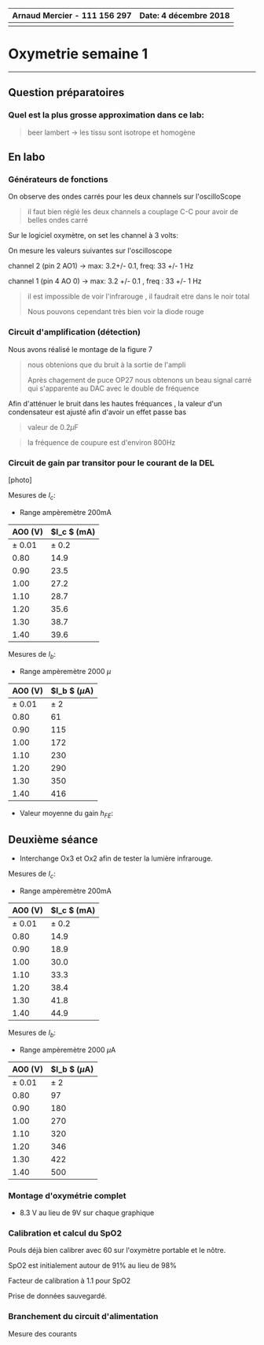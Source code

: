 | **Arnaud Mercier - 111 156 297** | Date: 4 décembre 2018 |
| -------------------------------- | --------------------: |
|                                  |                       |

# Oxymetrie								semaine 1

------



## Question préparatoires

### Quel est la plus grosse approximation dans ce lab:

> beer lambert -> les tissu sont isotrope et homogène



## En labo

### Générateurs de fonctions

On observe des ondes carrés  pour les deux channels sur l'oscilloScope

> il faut bien réglé les deux channels a couplage C-C pour avoir de belles ondes carré

Sur le logiciel oxymètre, on set les channel à 3 volts:

On mesure les valeurs suivantes sur l'oscilloscope

 channel 2 (pin 2 AO1) -> max: 3.2+/- 0.1, freq: 33 +/- 1 Hz

channel 1 (pin 4 AO 0) -> max: 3.2 +/- 0.1 , freq : 33 +/- 1 Hz

> il est impossible de voir l'infrarouge , il faudrait etre dans le noir total
>
> Nous pouvons cependant très bien voir la diode rouge

### Circuit d'amplification (détection)

Nous avons réalisé le montage de la figure 7

> nous obtenions que du bruit à la sortie de l'ampli
>
> Après chagement de puce OP27 nous obtenons un beau signal carré qui s'apparente au DAC avec le double de fréquence

Afin d'atténuer le bruit dans les hautes fréquances , la valeur d'un condensateur est ajusté afin d'avoir un effet passe bas

> valeur de 0.2$\mu$F

> la  fréquence de coupure est d'environ 800Hz

### Circuit de gain par transitor pour le courant de la DEL

[photo]

Mesures de $I_c$:

- Range ampèremètre 200mA

| AO0 (V)    | $I_c $ (mA) |
| ---------- | ----------- |
| $\pm$ 0.01 | $\pm$ 0.2   |
| 0.80       | 14.9        |
| 0.90       | 23.5        |
| 1.00       | 27.2        |
| 1.10       | 28.7        |
| 1.20       | 35.6        |
| 1.30       | 38.7        |
| 1.40       | 39.6        |



Mesures de $I_b$:

- Range ampèremètre 2000 $\mu$

| AO0 (V)    | $I_b $ ($\mu$A) |
| ---------- | --------------- |
| $\pm$ 0.01 | $\pm$ 2         |
| 0.80       | 61              |
| 0.90       | 115             |
| 1.00       | 172             |
| 1.10       | 230             |
| 1.20       | 290             |
| 1.30       | 350             |
| 1.40       | 416             |



- Valeur moyenne du gain $h_{FE}$:



## Deuxième séance

- Interchange Ox3 et Ox2 afin de tester la lumière infrarouge. 



Mesures de $I_c$:

- Range ampèremètre 200mA

| AO0 (V)    | $I_c $ (mA) |
| ---------- | ----------- |
| $\pm$ 0.01 | $\pm$ 0.2   |
| 0.80       | 14.9        |
| 0.90       | 18.9        |
| 1.00       | 30.0        |
| 1.10       | 33.3        |
| 1.20       | 38.4        |
| 1.30       | 41.8        |
| 1.40       | 44.9        |



Mesures de $I_b$:

- Range ampèremètre 2000 $\mu$A

| AO0 (V)    | $I_b $ ($\mu$A) |
| ---------- | --------------- |
| $\pm$ 0.01 | $\pm$ 2         |
| 0.80       | 97              |
| 0.90       | 180             |
| 1.00       | 270             |
| 1.10       | 320             |
| 1.20       | 346             |
| 1.30       | 422             |
| 1.40       | 500             |



### Montage d'oxymétrie complet

- 8.3 V au lieu de 9V sur chaque graphique



### Calibration et calcul du SpO2

Pouls déjà bien calibrer avec 60 sur l'oxymètre portable et le nôtre. 

SpO2 est initialement autour de 91% au lieu de 98%

Facteur de calibration à 1.1 pour SpO2

Prise de données sauvegardé.





### Branchement du circuit d'alimentation

Mesure des courants